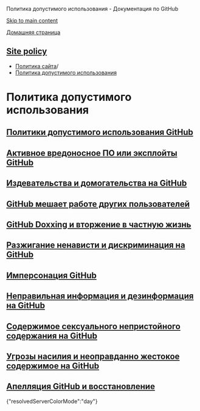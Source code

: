 Политика допустимого использования - Документация по GitHub

[Skip to main content](#main-content)

[Домашняя страница](/ru)

[Site policy](/ru/site-policy)
----------

* [Политика сайта](/ru/site-policy)/
* [Политика допустимого использования](/ru/site-policy/acceptable-use-policies)

Политика допустимого использования
==========

[Политики допустимого использования GitHub](/ru/site-policy/acceptable-use-policies/github-acceptable-use-policies)
----------

[Активное вредоносное ПО или эксплойты GitHub](/ru/site-policy/acceptable-use-policies/github-active-malware-or-exploits)
----------

[Издевательства и домогательства на GitHub](/ru/site-policy/acceptable-use-policies/github-bullying-and-harassment)
----------

[GitHub мешает работе других пользователей](/ru/site-policy/acceptable-use-policies/github-disrupting-the-experience-of-other-users)
----------

[GitHub Doxxing и вторжение в частную жизнь](/ru/site-policy/acceptable-use-policies/github-doxxing-and-invasion-of-privacy)
----------

[Разжигание ненависти и дискриминация на GitHub](/ru/site-policy/acceptable-use-policies/github-hate-speech-and-discrimination)
----------

[Имперсонация GitHub](/ru/site-policy/acceptable-use-policies/github-impersonation)
----------

[Неправильная информация и дезинформация на GitHub](/ru/site-policy/acceptable-use-policies/github-misinformation-and-disinformation)
----------

[Содержимое сексуального непристойного содержания на GitHub](/ru/site-policy/acceptable-use-policies/github-sexually-obscene-content)
----------

[Угрозы насилия и неоправданно жестокое содержимое на GitHub](/ru/site-policy/acceptable-use-policies/github-threats-of-violence-and-gratuitously-violent-content)
----------

[Апелляция GitHub и восстановление](/ru/site-policy/acceptable-use-policies/github-appeal-and-reinstatement)
----------

{"resolvedServerColorMode":"day"}
